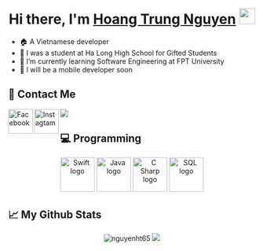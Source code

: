 <h1 align="center">Hi there, I'm <a href="https://www.facebook.com/mrlimfo/" target="_blank">Hoang Trung Nguyen</a> <img src="https://github.com/blackcater/blackcater/raw/main/images/Hi.gif" height="32" /></h1>

- :house: A Vietnamese developer
- :leaves: I was a student at Ha Long High School for Gifted Students
- 🌱 I’m currently learning Software Engineering at FPT University
- :iphone: I will be a mobile developer soon

## :iphone: Contact Me 

<a href="https://www.facebook.com/mrlimfo/">
  <img align="left" alt="Facebook" height="50" width="50" src="https://img.icons8.com/doodle/344/facebook-new.png" />
</a>
<a href="https://www.instagram.com/__htn.0605__/">
  <img align="left" alt="Instagtam" height="50" width="50" src="https://img.icons8.com/officel/344/instagram-new.png" />
</a>

![](https://visitor-badge.glitch.me/badge?page_id=nguyenht65.nguyenht65&right_color=red)

## :computer: Programming 
<div align="center">
  <img src="https://img.icons8.com/doodle/344/swift.png" height="70" width="70" alt="Swift logo" />
  <img src="https://img.icons8.com/dusk/344/java-coffee-cup-logo.png" height="70" width="70" alt="Java logo" />
  <img src="https://img.icons8.com/color/344/c-sharp-logo.png" height="70" width="70" alt="C Sharp logo" />
  <img src="https://img.icons8.com/external-soft-fill-juicy-fish/344/external-sql-servers-and-networks-soft-fill-soft-fill-juicy-fish.png" height="70" width="70" alt="SQL logo" />
</div>

## 📈 My Github Stats
<div align="center">
<img src="https://github-readme-stats.vercel.app/api?username=nguyenht65&show_icons=true&theme=gotham" alt="nguyenht65" />
<img src="https://github-readme-stats.vercel.app/api/top-langs/?username=nguyenht65&layout=compact&show_icons=true&langs_count=6&theme=gotham" />
</div>

